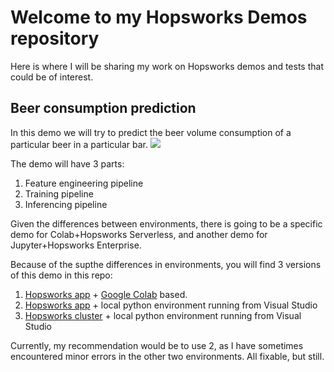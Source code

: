# Welcome to my Hopsworks Demos repository
Here is where I will be sharing my work on Hopsworks demos and tests that could be of interest.

## Beer consumption prediction
In this demo we will try to predict the beer volume consumption of a particular beer in a particular bar. 
![](https://lh3.googleusercontent.com/blogger_img_proxy/ALY8t1uqu0YUTdfoFJYGV2r9a2iHEewpP3daVa9J3qzCzV3rZm8EX8YyhHhOHbfG450AhHYQXu6Hgf8pj2fTpSzg4uio4X_qv9TTEfMnEtO6rYLevnGBxF6sO97tGeYyzaAkGSyVBnw8WtWS1P_2RLY=s0-d)

The demo will have 3 parts:
1. Feature engineering pipeline
2. Training pipeline
3. Inferencing pipeline

Given the differences between environments, there is going to be a specific demo for Colab+Hopsworks Serverless, and another demo for Jupyter+Hopsworks Enterprise. 

Because of the supthe differences in environments, you will find 3 versions of this demo in this repo:
1. [Hopsworks app](https://app.hopsworks.ai) + [Google Colab](https://colab.research.google.com/) based.
2. [Hopsworks app](https://app.hopsworks.ai) + local python environment running from Visual Studio
3. [Hopsworks cluster](https://managed.hopsworks.ai) + local python environment running from Visual Studio

Currently, my recommendation would be to use 2, as I have sometimes encountered minor errors in the other two environments. All fixable, but still.
